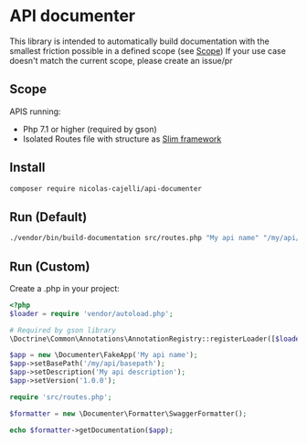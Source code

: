 API documenter
==============

This library is intended to automatically build documentation with the smallest friction possible in a defined scope (see [Scope](#Scope))
If your use case doesn't match the current scope, please create an issue/pr

Scope
-----

APIS running:

- Php 7.1 or higher (required by gson)
- Isolated Routes file with structure as [Slim framework](https://github.com/slimphp/Slim)

Install
-------

```bash
composer require nicolas-cajelli/api-documenter
```

Run (Default)
-------------

```bash
./vendor/bin/build-documentation src/routes.php "My api name" "/my/api/basepath"
```

Run (Custom)
------------

Create a .php in your project:

```php
<?php
$loader = require 'vendor/autoload.php';

# Required by gson library
\Doctrine\Common\Annotations\AnnotationRegistry::registerLoader([$loader, 'loadClass']);

$app = new \Documenter\FakeApp('My api name');
$app->setBasePath('/my/api/basepath');
$app->setDescription('My api description');
$app->setVersion('1.0.0');

require 'src/routes.php';

$formatter = new \Documenter\Formatter\SwaggerFormatter();

echo $formatter->getDocumentation($app);

```


